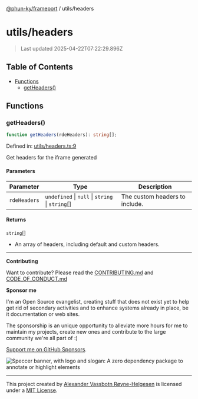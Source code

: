 [@phun-ky/frameport](../README.md) / utils/headers

# utils/headers

> Last updated 2025-04-22T07:22:29.896Z

## Table of Contents

- [Functions](#functions)
  - [getHeaders()](#getheaders)

## Functions

### getHeaders()

```ts
function getHeaders(rdeHeaders): string[];
```

Defined in: [utils/headers.ts:9](https://github.com/phun-ky/frameport/blob/main/src/utils/headers.ts#L9)

Get headers for the iframe generated

#### Parameters

| Parameter    | Type                                             | Description                    |
| ------------ | ------------------------------------------------ | ------------------------------ |
| `rdeHeaders` | `undefined` \| `null` \| `string` \| `string`\[] | The custom headers to include. |

#### Returns

`string`\[]

- An array of headers, including default and custom headers.

---

**Contributing**

Want to contribute? Please read the [CONTRIBUTING.md](https://github.com/phun-ky/frameport/blob/main/CONTRIBUTING.md) and [CODE_OF_CONDUCT.md](https://github.com/phun-ky/frameport/blob/main/CODE_OF_CONDUCT.md)

**Sponsor me**

I'm an Open Source evangelist, creating stuff that does not exist yet to help get rid of secondary activities and to enhance systems already in place, be it documentation or web sites.

The sponsorship is an unique opportunity to alleviate more hours for me to maintain my projects, create new ones and contribute to the large community we're all part of :)

[Support me on GitHub Sponsors](https://github.com/sponsors/phun-ky).

![Speccer banner, with logo and slogan: A zero dependency package to annotate or highlight elements](https://github.com/phun-ky/frameport/blob/main/public/frameport-banner.png?raw=true)

---

This project created by [Alexander Vassbotn Røyne-Helgesen](http://phun-ky.net) is licensed under a [MIT License](https://choosealicense.com/licenses/mit/).
